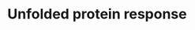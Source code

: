 ---
annotations:
- id: PW:0000379
  parent: regulatory pathway
  type: Pathway Ontology
  value: endoplasmic reticulum stress  - the unfolded protein response pathway
authors:
- Annabaya
- Egonw
- Fehrhart
description: The Unfolded Protein Response (UPR) pathway regulates and protects the
  cell from improperly folded protein overload in the Endoplasmic Reticulum (ER).
  The UPR can result in the slowing of protein synthesis, which gives the cell time
  to translate more chaperones to help process the proteins. If the stress is too
  high, the UPR can eventually trigger apoptosis.
last-edited: 2020-10-12
organisms:
- Homo sapiens
redirect_from:
- /index.php/Pathway:WP4925
- /instance/WP4925
revision: null
schema-jsonld:
- '@context': https://schema.org/
  '@id': https://wikipathways.github.io/pathways/WP4925.html
  '@type': Dataset
  creator:
    '@type': Organization
    name: WikiPathways
  description: The Unfolded Protein Response (UPR) pathway regulates and protects
    the cell from improperly folded protein overload in the Endoplasmic Reticulum
    (ER). The UPR can result in the slowing of protein synthesis, which gives the
    cell time to translate more chaperones to help process the proteins. If the stress
    is too high, the UPR can eventually trigger apoptosis.
  keywords:
  - ATF4
  - ATF6
  - Apoptosis
  - BBC3
  - BCL2
  - BCL2L11
  - BID
  - BiP
  - CHOP
  - Caspase-1
  - Caspase-2
  - Caspase-8
  - EIF2S1
  - GADD35
  - IL1B
  - IRE1α
  - MBTPS1
  - MBTPS2
  - NFE2L2
  - PERK
  - PMAIP1
  - ROS
  - RTCB
  - TNFRSF10B
  - TXNIP
  - XBP1
  - p53
  license: CC0
  name: Unfolded protein response
seo: CreativeWork
title: Unfolded protein response
wpid: WP4925
---